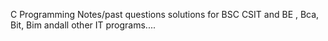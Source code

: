 C Programming Notes/past questions solutions for BSC CSIT and BE , Bca, Bit, Bim andall other IT programs....
